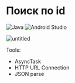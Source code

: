 # Поиск по id <VK>

![Java](https://img.shields.io/badge/java-%23ED8B00.svg?style=for-the-badge&logo=java&logoColor=white)
![Android Studio](https://img.shields.io/badge/Android%20Studio-3DDC84.svg?style=for-the-badge&logo=android-studio&logoColor=white)

![untitled](https://user-images.githubusercontent.com/58209188/181005969-de9b0c39-8373-4f3c-8cc3-4ed6b7c02d98.gif)

Tools:
- AsyncTask
- HTTP URL Connection
- JSON parse
